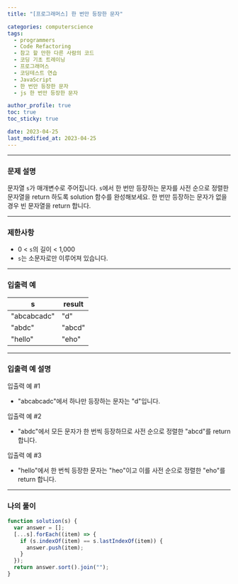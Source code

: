```yaml
---
title: "[프로그래머스] 한 번만 등장한 문자"

categories: computerscience
tags:
  - programmers
  - Code Refactoring
  - 참고 할 만한 다른 사람의 코드
  - 코딩 기초 트레이닝
  - 프로그래머스
  - 코딩테스트 연습
  - JavaScript
  - 한 번만 등장한 문자
  - js 한 번만 등장한 문자

author_profile: true
toc: true
toc_sticky: true

date: 2023-04-25
last_modified_at: 2023-04-25
---
```


---

### 문제 설명

문자열 `s`가 매개변수로 주어집니다. `s`에서 한 번만 등장하는 문자를 사전 순으로 정렬한 문자열을 return 하도록 solution 함수를 완성해보세요. 한 번만 등장하는 문자가 없을 경우 빈 문자열을 return 합니다.

---

### 제한사항

- 0 < `s`의 길이 < 1,000
- `s`는 소문자로만 이루어져 있습니다.

---

### 입출력 예

| s           | result |
| ----------- | ------ |
| "abcabcadc" | "d"    |
| "abdc"      | "abcd" |
| "hello"     | "eho"  |

---

### **입출력 예 설명**

입출력 예 #1

- "abcabcadc"에서 하나만 등장하는 문자는 "d"입니다.

입출력 예 #2

- "abdc"에서 모든 문자가 한 번씩 등장하므로 사전 순으로 정렬한 "abcd"를 return 합니다.

입출력 예 #3

- "hello"에서 한 번씩 등장한 문자는 "heo"이고 이를 사전 순으로 정렬한 "eho"를 return 합니다.

---

### 나의 풀이

```jsx
function solution(s) {
  var answer = [];
  [...s].forEach((item) => {
    if (s.indexOf(item) == s.lastIndexOf(item)) {
      answer.push(item);
    }
  });
  return answer.sort().join("");
}
```
